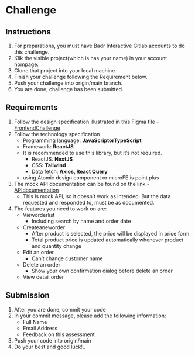 # Challenge

## Instructions
1.	For preparations, you must have Badr Interactive Gitlab accounts to do this challenge.
2.	Klik the visible project(which is has your name) in your account hompage.
3.	Clone that project into your local machine.
4.  Finish your challenge following the Requirement below.
5.  Push your challenge into origin/main branch.
6.  You are done, challenge has been submitted.


## Requirements
1. Follow the design specification illustrated in this Figma file - [FrontendChallenge](https://www.figma.com/file/6vQxQfE0H9Dg12CM2BR73y/Frontend-Challenge?type=design&t=FumwiczeZ0MnMq3J-6) 
2. Follow the technology specification
    + Programming language: **JavaScriptorTypeScript**
    + Framework: **ReactJS**
    + It is recommended to use this library, but it’s not required.
        - ReactJS: **NextJS**
        - CSS: **Tailwind**
        - Data fetch: **Axios, React Query**
    + using Atomic design component or microFE is point plus
3. The mock API documentation can be found on the link - [APIdocumentation](https://0efs20iwxr.apidog.io/)
    +   This is mock API, so it doesn’t work as intended. But the data requested and responded to, must be as documented.
4. The features you need to work on are:
    + Vieworderlist
        - Including search by name and order date
    + Createaneworder
        - After product is selected, the price will be displayed in price form
        - Total product price is updated automatically whenever product and quantity change
    + Edit an order
        - Can’t change customer name
    + Delete an order
        - Show your own confirmation dialog before delete an order
    + View detail order

## Submission
1. After you are done, commit your code
2. In your commit message, please add the following information:
    + Full Name
    + Email Address
    + Feedback on this assessment
4. Push your code into origin/main
5. Do your best and good luck!..